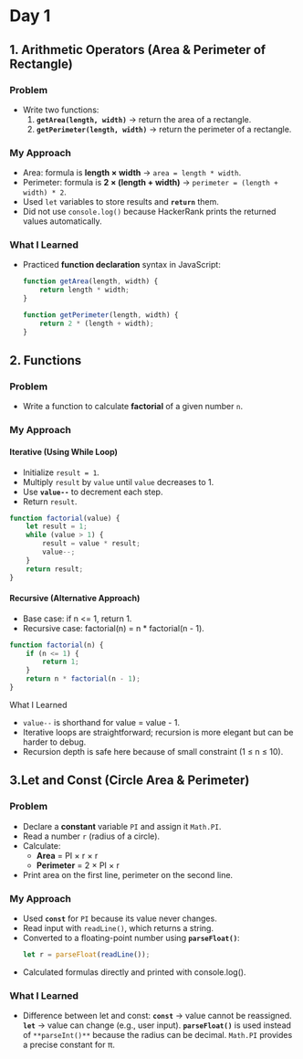 # Day 1

## 1. Arithmetic Operators (Area & Perimeter of Rectangle)

### Problem  
- Write two functions:  
  1. **`getArea(length, width)`** → return the area of a rectangle.  
  2. **`getPerimeter(length, width)`** → return the perimeter of a rectangle.  

### My Approach  
- Area: formula is **length × width** → `area = length * width`.  
- Perimeter: formula is **2 × (length + width)** → `perimeter = (length + width) * 2`.  
- Used `let` variables to store results and **`return`** them.  
- Did not use `console.log()` because HackerRank prints the returned values automatically.  

### What I Learned  
- Practiced **function declaration** syntax in JavaScript:  

  ```javascript
  function getArea(length, width) {
      return length * width;
  }

  function getPerimeter(length, width) {
      return 2 * (length + width);
  }


## 2. Functions

### Problem
- Write a function to calculate **factorial** of a given number `n`.

### My Approach

#### Iterative (Using While Loop)
- Initialize `result = 1`.  
- Multiply `result` by `value` until `value` decreases to 1.  
- Use **`value--`** to decrement each step.  
- Return `result`.  

```javascript
function factorial(value) {
    let result = 1;
    while (value > 1) {
        result = value * result;
        value--;
    }
    return result;
}
```
#### Recursive (Alternative Approach)
- Base case: if n <= 1, return 1.
- Recursive case: factorial(n) = n * factorial(n - 1).

```javascript
function factorial(n) {
    if (n <= 1) {
        return 1;
    }
    return n * factorial(n - 1);
}
```
What I Learned
- `value--` is shorthand for value = value - 1.
- Iterative loops are straightforward; recursion is more elegant but can be harder to debug.
- Recursion depth is safe here because of small constraint (1 ≤ n ≤ 10).

## 3.Let and Const (Circle Area & Perimeter)

### Problem
- Declare a **constant** variable `PI` and assign it `Math.PI`.  
- Read a number `r` (radius of a circle).  
- Calculate:  
  - **Area** = PI × r × r  
  - **Perimeter** = 2 × PI × r  
- Print area on the first line, perimeter on the second line.

### My Approach
- Used **`const`** for `PI` because its value never changes.  
- Read input with `readLine()`, which returns a string.  
- Converted to a floating-point number using **`parseFloat()`**:  
  ```javascript
  let r = parseFloat(readLine());
  ```
- Calculated formulas directly and printed with console.log().

### What I Learned
- Difference between let and const:
**`const`** → value cannot be reassigned.
**`let`** → value can change (e.g., user input).
**`parseFloat()`** is used instead of `**parseInt()**` because the radius can be decimal.
`Math.PI` provides a precise constant for π.


